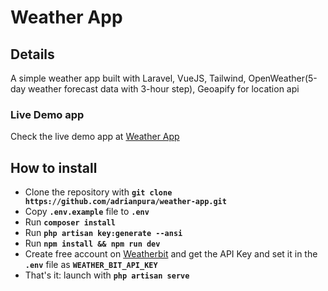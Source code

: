 # Weather App

## Details
A simple weather app built with Laravel, VueJS, Tailwind, OpenWeather(5-day weather forecast data with 3-hour step), Geoapify for location api

### Live Demo app
Check the live demo app at [Weather App](https://weather-app-adrian.herokuapp.com/)

## How to install

- Clone the repository with __`git clone https://github.com/adrianpura/weather-app.git`__
- Copy __`.env.example`__ file to __`.env`__
- Run __`composer install`__
- Run __`php artisan key:generate --ansi`__
- Run __`npm install && npm run dev`__
- Create free account on [Weatherbit](https://www.weatherbit.io/) and get the API Key
  and set it in the __`.env`__ file as __`WEATHER_BIT_API_KEY`__
- That's it: launch with __`php artisan serve`__ 
